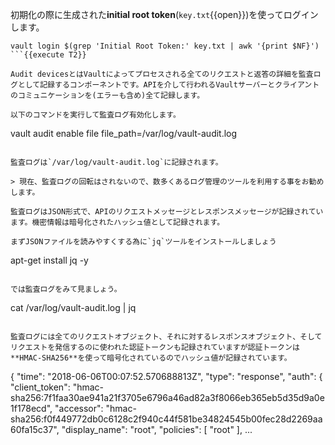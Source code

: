 初期化の際に生成された**initial root token**(`key.txt`{{open}})を使ってログインします。

```
vault login $(grep 'Initial Root Token:' key.txt | awk '{print $NF}')
```{{execute T2}}

Audit devicesとはVaultによってプロセスされる全てのリクエストと返答の詳細を監査ログとして記録するコンポーネントです。APIを介して行われるVaultサーバーとクライアントのコミュニケーションを(エラーも含め)全て記録します。

以下のコマンドを実行して監査ログ有効化します。

```
vault audit enable file file_path=/var/log/vault-audit.log
```{{execute T2}}

監査ログは`/var/log/vault-audit.log`に記録されます。

> 現在、監査ログの回転はされないので、数多くあるログ管理のツールを利用する事をお勧めします。

監査ログはJSON形式で、APIのリクエストメッセージとレスポンスメッセージが記録されています。機密情報は暗号化されたハッシュ値として記録されます。

まずJSONファイルを読みやすくする為に`jq`ツールをインストールしましょう

```
apt-get install jq -y
```{{execute T2}}

では監査ログをみて見ましょう。

```
cat /var/log/vault-audit.log | jq
```{{execute T2}}

監査ログには全てのリクエストオブジェクト、それに対するレスポンスオブジェクト、そしてリクエストを発信するのに使われた認証トークンも記録されていますが認証トークンは**HMAC-SHA256**を使って暗号化されているのでハッシュ値が記録されています。

```
{
  "time": "2018-06-06T00:07:52.570688813Z",
  "type": "response",
  "auth": {
    "client_token": "hmac-sha256:7f1faa30ae941a21f3705e6796a46ad82a3f8066eb365eb5d35d9a0e1f178ecd",
    "accessor": "hmac-sha256:f0f449772db0c6128c2f940c44f581be34824545b00fec28d2269aa60fa15c37",
    "display_name": "root",
    "policies": [
      "root"
    ],
    ...
```
